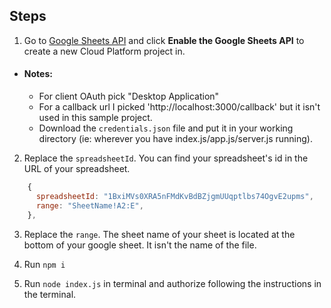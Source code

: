 ## Steps

1. Go to [Google Sheets API](https://developers.google.com/sheets/api/quickstart/nodejs) and click **Enable the Google Sheets API** to create a new Cloud Platform project in.

- #### Notes:
  - For client OAuth pick "Desktop Application"
  - For a callback url I picked 'http://localhost:3000/callback' but it isn't used in this sample project.
  - Download the `credentials.json` file and put it in your working directory (ie: wherever you have index.js/app.js/server.js running).

2. Replace the `spreadsheetId`. You can find your spreadsheet's id in the URL of your spreadsheet.

```javascript
    {
      spreadsheetId: "1BxiMVs0XRA5nFMdKvBdBZjgmUUqptlbs74OgvE2upms",
      range: "SheetName!A2:E",
    },
```

3. Replace the `range`. The sheet name of your sheet is located at the bottom of your google sheet. It isn't the name of the file.

4. Run `npm i`

5. Run `node index.js` in terminal and authorize following the instructions in the terminal.
